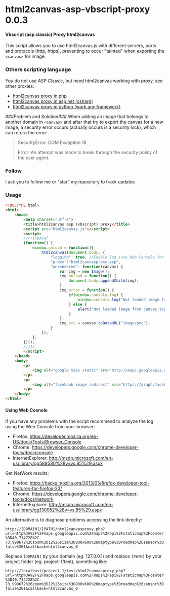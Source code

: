 html2canvas-asp-vbscript-proxy 0.0.3
=====================

#### Vbscript (asp classic) Proxy html2canvas ####

This script allows you to use html2canvas.js with different servers, ports and protocols (http, https),
preventing to occur "tainted" when exporting the `<canvas>` for image.

### Others scripting language ###

You do not use ASP Classic, but need html2canvas working with proxy, see other proxies:

* [html2canvas proxy in php](https://github.com/brcontainer/html2canvas-php-proxy)
* [html2canvas proxy in asp.net (csharp)](https://github.com/brcontainer/html2canvas-csharp-proxy)
* [html2canvas proxy in python (work any framework)](https://github.com/brcontainer/html2canvas-proxy-python)

###Problem and Solution###
When adding an image that belongs to another domain in `<canvas>` and after that try to export the canvas
for a new image, a security error occurs (actually occurs is a security lock), which can return the error:

> SecurityError: DOM Exception 18
>
> Error: An attempt was made to break through the security policy of the user agent.

### Follow ###

I ask you to follow me or "star" my repository to track updates

### Usage ###

```html
<!DOCTYPE html>
<html>
	<head>
		<meta charset="utf-8">
		<title>html2canvas asp (vbscript) proxy</title>
		<script src="html2canvas.js"></script>
		<script>
		//<![CDATA[
		(function() {
			window.onload = function(){
				html2canvas(document.body, {
					"logging": true, //Enable log (use Web Console for get Errors and Warings)
					"proxy":"html2canvasproxy.asp",
					"onrendered": function(canvas) {
						var img = new Image();
						img.onload = function() {
							document.body.appendChild(img);
						};
						img.error = function() {
							if(window.console.log) {
								window.console.log("Not loaded image from canvas.toDataURL");
							} else {
								alert("Not loaded image from canvas.toDataURL");
							}
						};
						img.src = canvas.toDataURL("image/png");
					}
				});
			};
		})();
		//]]>
		</script>
	</head>
	<body>
		<p>
			<img alt="google maps static" src="http://maps.googleapis.com/maps/api/staticmap?center=40.714728,-73.998672&amp;zoom=12&amp;size=800x600&amp;maptype=roadmap&amp;sensor=false">
		</p>
		<p>
			<img alt="facebook image redirect" src="https://graph.facebook.com/1415773021975267/picture">
		</p>
	</body>
</html>
```

#### Using Web Cosnole ####

If you have any problems with the script recommend to analyze the log using the Web Console from your browser:
* Firefox: https://developer.mozilla.org/en-US/docs/Tools/Browser_Console
* Chrome: https://developers.google.com/chrome-developer-tools/docs/console
* InternetExplorer: http://msdn.microsoft.com/en-us/library/gg589530%28v=vs.85%29.aspx

Get NetWork results:
* Firefox: https://hacks.mozilla.org/2013/05/firefox-developer-tool-features-for-firefox-23/
* Chrome: https://developers.google.com/chrome-developer-tools/docs/network
* InternetExplorer: http://msdn.microsoft.com/en-us/library/gg130952%28v=vs.85%29.aspx

An alternative is to diagnose problems accessing the link directly:

`http://[DOMAIN]/[PATH]/html2canvasproxy.php?url=http%3A%2F%2Fmaps.googleapis.com%2Fmaps%2Fapi%2Fstaticmap%3Fcenter%3D40.714728%2C-73.998672%26zoom%3D12%26size%3D800x600%26maptype%3Droadmap%26sensor%3Dfalse%261&callback=html2canvas_0`

Replace `[DOMAIN]` by your domain (eg. 127.0.0.1) and replace `[PATH]` by your project folder (eg. project-1/test), something like:

`http://localhost/project-1/test/html2canvasproxy.php?url=http%3A%2F%2Fmaps.googleapis.com%2Fmaps%2Fapi%2Fstaticmap%3Fcenter%3D40.714728%2C-73.998672%26zoom%3D12%26size%3D800x600%26maptype%3Droadmap%26sensor%3Dfalse%261&callback=html2canvas_0`
